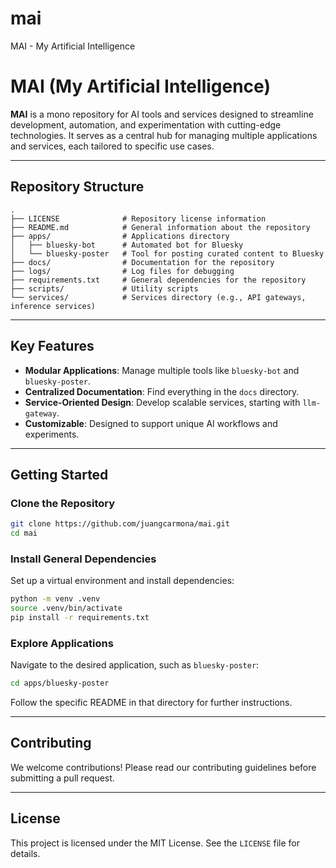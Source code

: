 # mai
MAI - My Artificial Intelligence
# MAI (My Artificial Intelligence)

**MAI** is a mono repository for AI tools and services designed to streamline development, automation, and experimentation with cutting-edge technologies. It serves as a central hub for managing multiple applications and services, each tailored to specific use cases.

---

## Repository Structure

```plaintext
.
├── LICENSE              # Repository license information
├── README.md            # General information about the repository
├── apps/                # Applications directory
│   ├── bluesky-bot      # Automated bot for Bluesky
│   └── bluesky-poster   # Tool for posting curated content to Bluesky
├── docs/                # Documentation for the repository
├── logs/                # Log files for debugging
├── requirements.txt     # General dependencies for the repository
├── scripts/             # Utility scripts
└── services/            # Services directory (e.g., API gateways, inference services)
```

---

## Key Features

- **Modular Applications**: Manage multiple tools like `bluesky-bot` and `bluesky-poster`.
- **Centralized Documentation**: Find everything in the `docs` directory.
- **Service-Oriented Design**: Develop scalable services, starting with `llm-gateway`.
- **Customizable**: Designed to support unique AI workflows and experiments.

---

## Getting Started

### Clone the Repository

```bash
git clone https://github.com/juangcarmona/mai.git
cd mai
```

### Install General Dependencies

Set up a virtual environment and install dependencies:

```bash
python -m venv .venv
source .venv/bin/activate
pip install -r requirements.txt
```

### Explore Applications

Navigate to the desired application, such as `bluesky-poster`:

```bash
cd apps/bluesky-poster
```

Follow the specific README in that directory for further instructions.

---

## Contributing

We welcome contributions! Please read our contributing guidelines before submitting a pull request.

---

## License

This project is licensed under the MIT License. See the `LICENSE` file for details.
